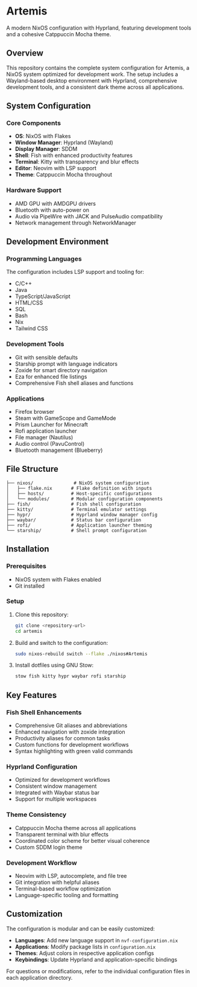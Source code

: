 # Artemis

A modern NixOS configuration with Hyprland, featuring development tools and a cohesive Catppuccin Mocha theme.

## Overview

This repository contains the complete system configuration for Artemis, a NixOS system optimized for development work. The setup includes a Wayland-based desktop environment with Hyprland, comprehensive development tools, and a consistent dark theme across all applications.

## System Configuration

### Core Components

- **OS**: NixOS with Flakes
- **Window Manager**: Hyprland (Wayland)
- **Display Manager**: SDDM
- **Shell**: Fish with enhanced productivity features
- **Terminal**: Kitty with transparency and blur effects
- **Editor**: Neovim with LSP support
- **Theme**: Catppuccin Mocha throughout

### Hardware Support

- AMD GPU with AMDGPU drivers
- Bluetooth with auto-power on
- Audio via PipeWire with JACK and PulseAudio compatibility
- Network management through NetworkManager

## Development Environment

### Programming Languages

The configuration includes LSP support and tooling for:

- C/C++
- Java
- TypeScript/JavaScript
- HTML/CSS
- SQL
- Bash
- Nix
- Tailwind CSS

### Development Tools

- Git with sensible defaults
- Starship prompt with language indicators
- Zoxide for smart directory navigation
- Eza for enhanced file listings
- Comprehensive Fish shell aliases and functions

### Applications

- Firefox browser
- Steam with GameScope and GameMode
- Prism Launcher for Minecraft
- Rofi application launcher
- File manager (Nautilus)
- Audio control (PavuControl)
- Bluetooth management (Blueberry)

## File Structure

```
├── nixos/               # NixOS system configuration
│   ├── flake.nix       # Flake definition with inputs
│   ├── hosts/          # Host-specific configurations
│   └── modules/        # Modular configuration components
├── fish/               # Fish shell configuration
├── kitty/              # Terminal emulator settings
├── hypr/               # Hyprland window manager config
├── waybar/             # Status bar configuration
├── rofi/               # Application launcher theming
└── starship/           # Shell prompt configuration
```

## Installation

### Prerequisites

- NixOS system with Flakes enabled
- Git installed

### Setup

1. Clone this repository:
   ```bash
   git clone <repository-url>
   cd artemis
   ```

2. Build and switch to the configuration:
   ```bash
   sudo nixos-rebuild switch --flake ./nixos#Artemis
   ```

3. Install dotfiles using GNU Stow:
   ```bash
   stow fish kitty hypr waybar rofi starship
   ```

## Key Features

### Fish Shell Enhancements

- Comprehensive Git aliases and abbreviations
- Enhanced navigation with zoxide integration
- Productivity aliases for common tasks
- Custom functions for development workflows
- Syntax highlighting with green valid commands

### Hyprland Configuration

- Optimized for development workflows
- Consistent window management
- Integrated with Waybar status bar
- Support for multiple workspaces

### Theme Consistency

- Catppuccin Mocha theme across all applications
- Transparent terminal with blur effects
- Coordinated color scheme for better visual coherence
- Custom SDDM login theme

### Development Workflow

- Neovim with LSP, autocomplete, and file tree
- Git integration with helpful aliases
- Terminal-based workflow optimization
- Language-specific tooling and formatting

## Customization

The configuration is modular and can be easily customized:

- **Languages**: Add new language support in `nvf-configuration.nix`
- **Applications**: Modify package lists in `configuration.nix`
- **Themes**: Adjust colors in respective application configs
- **Keybindings**: Update Hyprland and application-specific bindings

For questions or modifications, refer to the individual configuration files in each application directory.
